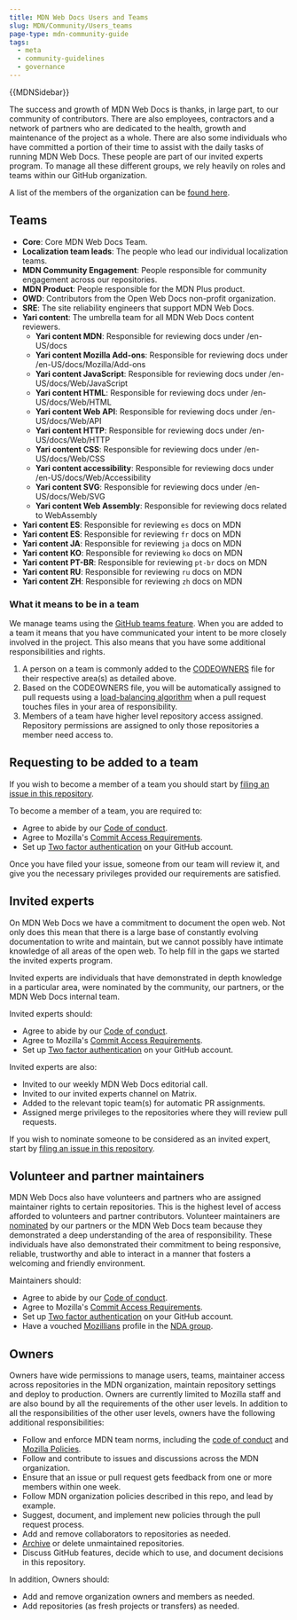 ```yaml
---
title: MDN Web Docs Users and Teams
slug: MDN/Community/Users_teams
page-type: mdn-community-guide
tags:
  - meta
  - community-guidelines
  - governance
---
```

{{MDNSidebar}}

The success and growth of MDN Web Docs is thanks, in large part, to our community of contributors. There are also employees, contractors and a network of partners who are dedicated to the health, growth and maintenance of the project as a whole. There are also some individuals who have committed a portion of their time to assist with the daily tasks of running MDN Web Docs. These people are part of our invited experts program. To manage all these different groups, we rely heavily on roles and teams within our GitHub organization.

A list of the members of the organization can be [found here](https://github.com/orgs/mdn/people).

## Teams

- **Core**: Core MDN Web Docs Team.
- **Localization team leads**: The people who lead our individual localization teams.
- **MDN Community Engagement**: People responsible for community engagement across our repositories.
- **MDN Product**: People responsible for the MDN Plus product.
- **OWD**: Contributors from the Open Web Docs non-profit organization.
- **SRE**: The site reliability engineers that support MDN Web Docs.
- **Yari content**: The umbrella team for all MDN Web Docs content reviewers.
  - **Yari content MDN**: Responsible for reviewing docs under /en-US/docs
  - **Yari content Mozilla Add-ons**: Responsible for reviewing docs under /en-US/docs/Mozilla/Add-ons
  - **Yari content JavaScript**: Responsible for reviewing docs under /en-US/docs/Web/JavaScript
  - **Yari content HTML**: Responsible for reviewing docs under /en-US/docs/Web/HTML
  - **Yari content Web API**: Responsible for reviewing docs under /en-US/docs/Web/API
  - **Yari content HTTP**: Responsible for reviewing docs under /en-US/docs/Web/HTTP
  - **Yari content CSS**: Responsible for reviewing docs under /en-US/docs/Web/CSS
  - **Yari content accessibility**: Responsible for reviewing docs under /en-US/docs/Web/Accessibility
  - **Yari content SVG**: Responsible for reviewing docs under /en-US/docs/Web/SVG
  - **Yari content Web Assembly**: Responsible for reviewing docs related to WebAssembly
- **Yari content ES**: Responsible for reviewing `es` docs on MDN
- **Yari content ES**: Responsible for reviewing `fr` docs on MDN
- **Yari content JA**: Responsible for reviewing `ja` docs on MDN
- **Yari content KO**: Responsible for reviewing `ko` docs on MDN
- **Yari content PT-BR**: Responsible for reviewing `pt-br` docs on MDN
- **Yari content RU**: Responsible for reviewing `ru` docs on MDN
- **Yari content ZH**: Responsible for reviewing `zh` docs on MDN

### What it means to be in a team

We manage teams using the [GitHub teams feature](https://docs.github.com/en/organizations/organizing-members-into-teams/about-teams). When you are added to a team it means that you have communicated your intent to be more closely involved in the project. This also means that you have some additional responsibilities and rights.

1. A person on a team is commonly added to the [CODEOWNERS](https://github.com/mdn/content/blob/main/.github/CODEOWNERS) file for their respective area(s) as detailed above.
2. Based on the CODEOWNERS file, you will be automatically assigned to pull requests using a [load-balancing algorithm](https://docs.github.com/en/organizations/organizing-members-into-teams/managing-code-review-settings-for-your-team#routing-algorithms) when a pull request touches files in your area of responsibility.
3. Members of a team have higher level repository access assigned. Repository permissions are assigned to only those repositories a member need access to.

## Requesting to be added to a team

If you wish to become a member of a team you should start by [filing an issue in this repository](https://github.com/mdn/mdn/issues/new/choose).

To become a member of a team, you are required to:

- Agree to abide by our [Code of conduct](https://www.mozilla.org/en-US/about/governance/policies/participation/).
- Agree to Mozilla's [Commit Access Requirements](https://www.mozilla.org/en-US/about/governance/policies/commit/requirements/).
- Set up [Two factor authentication](https://docs.github.com/en/authentication/securing-your-account-with-two-factor-authentication-2fa/configuring-two-factor-authentication) on your GitHub account.

Once you have filed your issue, someone from our team will review it, and give you the necessary privileges provided our requirements are satisfied.

## Invited experts

On MDN Web Docs we have a commitment to document the open web. Not only does this mean that there is a large base of constantly evolving documentation to write and maintain, but we cannot possibly have intimate knowledge of all areas of the open web. To help fill in the gaps we started the invited experts program.

Invited experts are individuals that have demonstrated in depth knowledge in a particular area, were nominated by the community, our partners, or the MDN Web Docs internal team.

Invited experts should:

- Agree to abide by our [Code of conduct](https://www.mozilla.org/en-US/about/governance/policies/participation/).
- Agree to Mozilla's [Commit Access Requirements](https://www.mozilla.org/en-US/about/governance/policies/commit/requirements/).
- Set up [Two factor authentication](https://docs.github.com/en/authentication/securing-your-account-with-two-factor-authentication-2fa/configuring-two-factor-authentication) on your GitHub account.

Invited experts are also:

- Invited to our weekly MDN Web Docs editorial call.
- Invited to our invited experts channel on Matrix.
- Added to the relevant topic team(s) for automatic PR assignments.
- Assigned merge privileges to the repositories where they will review pull requests.

If you wish to nominate someone to be considered as an invited expert, start by [filing an issue in this repository](https://github.com/mdn/mdn/issues/new/choose).

## Volunteer and partner maintainers

MDN Web Docs also have volunteers and partners who are assigned maintainer rights to certain repositories. This is the highest level of access afforded to volunteers and partner contributors. Volunteer maintainers are [nominated](https://github.com/mdn/mdn/issues/new/choose) by our partners or the MDN Web Docs team because they demonstrated a deep understanding of the area of responsibility. These individuals have also demonstrated their commitment to being responsive, reliable, trustworthy and able to interact in a manner that fosters a welcoming and friendly environment.

Maintainers should:

- Agree to abide by our [Code of conduct](https://www.mozilla.org/en-US/about/governance/policies/participation/).
- Agree to Mozilla's [Commit Access Requirements](https://www.mozilla.org/en-US/about/governance/policies/commit/requirements/).
- Set up [Two factor authentication](https://docs.github.com/en/authentication/securing-your-account-with-two-factor-authentication-2fa/configuring-two-factor-authentication) on your GitHub account.
- Have a vouched [Mozillians](https://people.mozilla.org) profile in the [NDA group](https://people.mozilla.org/a/nda/).

## Owners

Owners have wide permissions to manage users, teams, maintainer access across repositories in the MDN organization, maintain repository settings and deploy to production. Owners are currently limited to Mozilla staff and are also bound by all the requirements of the other user levels. In addition to all the responsibilities of the other user levels, owners have the following additional responsibilities:

- Follow and enforce MDN team norms, including the [code of conduct](https://www.mozilla.org/en-US/about/governance/policies/participation/) and [Mozilla Policies](https://www.mozilla.org/en-US/about/governance/policies/).
- Follow and contribute to issues and discussions across the MDN organization.
- Ensure that an issue or pull request gets feedback from one or more members within one week.
- Follow MDN organization policies described in this repo, and lead by example.
- Suggest, document, and implement new policies through the pull request process.
- Add and remove collaborators to repositories as needed.
- [Archive](https://help.github.com/articles/about-archiving-repositories/) or delete unmaintained repositories.
- Discuss GitHub features, decide which to use, and document decisions in this repository.

In addition, Owners should:

- Add and remove organization owners and members as needed.
- Add repositories (as fresh projects or transfers) as needed.
